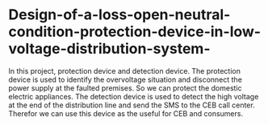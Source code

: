 # Design-of-a-loss-open-neutral-condition-protection-device-in-low-voltage-distribution-system-
In this project, protection device and detection device. The protection device is  used to identify the overvoltage situation and disconnect the power supply at the faulted  premises. So we can protect the domestic electric appliances. The detection device is used to  detect the high voltage at the end of the distribution line and send the SMS to the CEB call  center. Therefor we can use this device as the useful for CEB and consumers.
